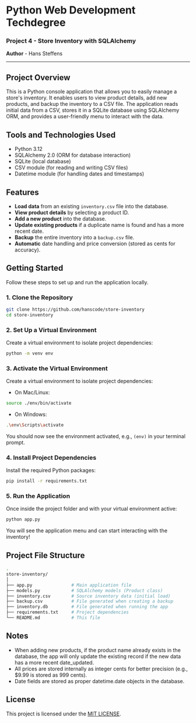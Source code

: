 # Python Web Development Techdegree  
### Project 4 - Store Inventory with SQLAlchemy  
**Author** - Hans Steffens  

---

## Project Overview

This is a Python console application that allows you to easily manage a store's inventory.
It enables users to view product details, add new products, and backup the inventory to a CSV file.
The application reads initial data from a CSV, stores it in a SQLite database using SQLAlchemy ORM, and provides a user-friendly menu to interact with the data.

## Tools and Technologies Used

- Python 3.12
- SQLAlchemy 2.0 (ORM for database interaction)
- SQLite (local database)
- CSV module (for reading and writing CSV files)
- Datetime module (for handling dates and timestamps)

## Features

- **Load data** from an existing `inventory.csv` file into the database.
- **View product details** by selecting a product ID.
- **Add a new product** into the database.
- **Update existing products** if a duplicate name is found and has a more recent date.
- **Backup** the entire inventory into a `backup.csv` file.
- **Automatic** date handling and price conversion (stored as cents for accuracy).

## Getting Started
Follow these steps to set up and run the application locally.

### 1. Clone the Repository
```bash
git clone https://github.com/hanscode/store-inventory
cd store-inventory
```

### 2. Set Up a Virtual Environment
Create a virtual environment to isolate project dependencies:

```bash
python -m venv env
```

### 3. Activate the Virtual Environment
Create a virtual environment to isolate project dependencies:

- On Mac/Linux:
```bash
source ./env/bin/activate
```
- On Windows:
```bash
.\env\Scripts\activate
```
You should now see the environment activated, e.g., `(env)` in your terminal prompt.

### 4. Install Project Dependencies
Install the required Python packages:

```bash
pip install -r requirements.txt
```
### 5. Run the Application
Once inside the project folder and with your virtual environment active:

```sh
python app.py
```
You will see the application menu and can start interacting with the inventory!

## Project File Structure
```sh
.
store-inventory/
│
├── app.py               # Main application file
├── models.py            # SQLAlchemy models (Product class)
├── inventory.csv        # Source inventory data (initial load)
├── backup.csv           # File generated when creating a backup
├── inventory.db         # File generated when running the app
├── requirements.txt     # Project dependencies
└── README.md            # This file
```
## Notes
- When adding new products, if the product name already exists in the database, the app will only update the existing record if the new data has a more recent date_updated.
- All prices are stored internally as integer cents for better precision (e.g., $9.99 is stored as 999 cents).
- Date fields are stored as proper datetime.date objects in the database.

## License
This project is licensed under the [MIT LICENSE](LICENSE).